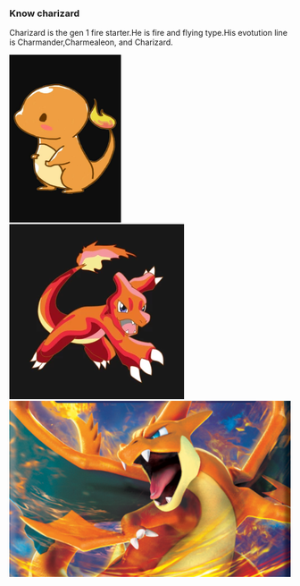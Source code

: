 ### Know charizard
Charizard is the gen 1 fire starter.He is fire and flying type.His evotution line is Charmander,Charmealeon, and Charizard.

<img src="Cute_charmander.jpg" height="300" width="200"/>
<img src="Charmeleon.webp"/>
<img src="Charizard.png"/>
